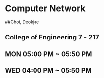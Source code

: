 # Computer Network
##Choi, Deokjae
## College of Engineering 7 - 217 
## MON 05:00 PM ~ 05:50 PM 
## WED 04:00 PM ~ 05:50 PM 
